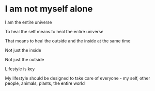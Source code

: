 # I am not myself alone

I am the entire universe

To heal the self means to heal the entire universe

That means to heal the outside and the inside at the same time

Not just the inside

Not just the outside

Lifestyle is key

My lifestyle should be designed to take care of everyone - my self, other people, animals, plants, the entire world

